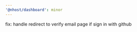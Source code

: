```yaml
---
'@nhost/dashboard': minor
---
```


fix: handle redirect to verify email page if sign in with github
